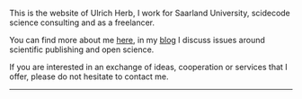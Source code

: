 This is the website of Ulrich Herb, I work for Saarland University, scidecode science consulting and as a freelancer. 

You can find more about me [here](/pages/about.md), in my [blog](/archive.html) I discuss issues around scientific publishing and open science. 

If you are interested in an exchange of ideas, cooperation or services that I offer, please do not hesitate to contact me.
  
  
  
---


